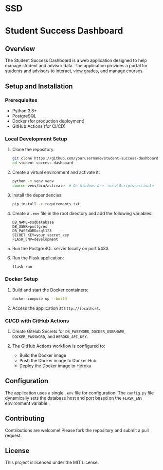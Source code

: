 # SSD
# Student Success Dashboard

## Overview
The Student Success Dashboard is a web application designed to help manage student and advisor data. The application provides a portal for students and advisors to interact, view grades, and manage courses.

## Setup and Installation

### Prerequisites
- Python 3.8+
- PostgreSQL
- Docker (for production deployment)
- GitHub Actions (for CI/CD)

### Local Development Setup
1. Clone the repository:
    ```bash
    git clone https://github.com/yourusername/student-success-dashboard.git
    cd student-success-dashboard
    ```

2. Create a virtual environment and activate it:
    ```bash
    python -m venv venv
    source venv/bin/activate  # On Windows use `venv\Scripts\activate`
    ```

3. Install the dependencies:
    ```bash
    pip install -r requirements.txt
    ```

4. Create a `.env` file in the root directory and add the following variables:
    ```env
    DB_NAME=ssdDatabase
    DB_USER=postgres
    DB_PASSWORD=sql123
    SECRET_KEY=your_secret_key
    FLASK_ENV=development
    ```

5. Run the PostgreSQL server locally on port 5433.

6. Run the Flask application:
    ```bash
    flask run
    ```

### Docker Setup
1. Build and start the Docker containers:
    ```bash
    docker-compose up --build
    ```

2. Access the application at `http://localhost`.

### CI/CD with GitHub Actions
1. Create GitHub Secrets for `DB_PASSWORD`, `DOCKER_USERNAME`, `DOCKER_PASSWORD`, and `HEROKU_API_KEY`.

2. The GitHub Actions workflow is configured to:
    - Build the Docker image
    - Push the Docker image to Docker Hub
    - Deploy the Docker image to Heroku

## Configuration
The application uses a single `.env` file for configuration. The `config.py` file dynamically sets the database host and port based on the `FLASK_ENV` environment variable.

## Contributing
Contributions are welcome! Please fork the repository and submit a pull request.

## License
This project is licensed under the MIT License.

